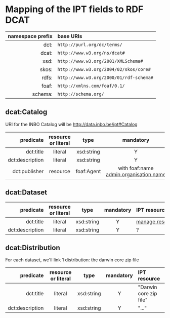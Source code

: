 # Mapping of the IPT fields to RDF DCAT

| namespace prefix | base URIs |
|----:|:----|
| dct:| `http://purl.org/dc/terms/` |
| dcat:| `http://www.w3.org/ns/dcat#`|
| xsd:| `http://www.w3.org/2001/XMLSchema#`|
| skos:| `http://www.w3.org/2004/02/skos/core#`|
| rdfs:| `http://www.w3.org/2000/01/rdf-schema#`|
| foaf:| `http://xmlns.com/foaf/0.1/`|
| schema:| `http://schema.org/`|

## dcat:Catalog

URI for the INBO Catalog will be http://data.inbo.be/ipt#Catalog

| predicate |  resource or literal | type | mandatory | IPT resource |
|---:|:---:|:---:|:---:|:---|
|dct:title|literal|xsd:string|Y|[admin.ipt.name](https://github.com/gbif/ipt/blob/e478aa2fd68926cb1df89ab0bf5b4eae17933d0a/src/main/resources/ApplicationResources_en.properties#L573)|
|dct:description|literal|xsd:string|Y|[admin.ipt.description](https://github.com/gbif/ipt/blob/e478aa2fd68926cb1df89ab0bf5b4eae17933d0a/src/main/resources/ApplicationResources_en.properties#L574)|
|dct:publisher|resource|foaf:Agent|with foaf:name [admin.organisation.name](https://github.com/gbif/ipt/blob/e478aa2fd68926cb1df89ab0bf5b4eae17933d0a/src/main/resources/ApplicationResources_en.properties#L611)|

## dcat:Dataset


| predicate |  resource or literal | type | mandatory | IPT resource |
|---:|:---:|:---:|:---:|:---|
|dct:title|literal|xsd:string|Y|[manage.resource.create.title](https://github.com/gbif/ipt/blob/e478aa2fd68926cb1df89ab0bf5b4eae17933d0a/src/main/resources/ApplicationResources_en.properties#L701)|
|dct:description|literal|xsd:string|Y|?|


## dcat:Distribution

For each dataset, we'll link 1 distribution: the darwin core zip file

| predicate |  resource or literal | type | mandatory | IPT resource |
|---:|:---:|:---:|:---:|:---|
|dct:title|literal|xsd:string|Y|"Darwin core zip file"|
|dct:description|literal|xsd:string|Y|"..."|



